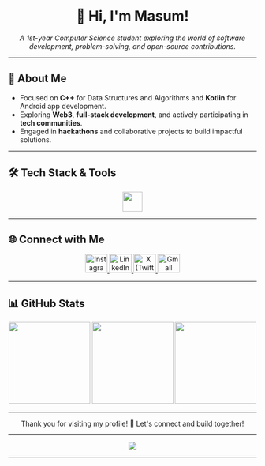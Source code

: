 <h1 align="center">👋 Hi, I'm Masum!</h1>
<p align="center">
  <i>A 1st-year Computer Science student exploring the world of software development, problem-solving, and open-source contributions.</i>
</p>

---

## 🌟 About Me

-  Focused on **C++** for Data Structures and Algorithms and **Kotlin** for Android app development.
-  Exploring **Web3**, **full-stack development**, and actively participating in **tech communities**.
-  Engaged in **hackathons** and collaborative projects to build impactful solutions.

---

## 🛠 Tech Stack & Tools

<p align="center">
  <img src="https://skillicons.dev/icons?i=react,firebase,mongo,c,cpp,kotlin,androidstudio,java,linux,git,vim,neovim" height="40" />
</p>

---

## 🌐 Connect with Me

<p align="center">
  <a href="https://instagram.com/insane.odyssey" target="_blank">
    <img src="https://skillicons.dev/icons?i=instagram" alt="Instagram Badge" height="38" width="45" />
  </a>
  <a href="https://linkedin.com/in/masumali26" target="_blank">
    <img src="https://skillicons.dev/icons?i=linkedin" alt="LinkedIn Badge" height="38" width="45" />
  </a>
  <a href="https://x.com/insane_odyssey_" target="_blank">
    <img src="https://skillicons.dev/icons?i=twitter" alt="X (Twitter) Badge" height="38" width="45" />
  </a>
  <a href="mailto:masumali262006@gmail.com" target="_blank">
    <img src="https://skillicons.dev/icons?i=gmail" alt="Gmail Badge" height="38" width="45" />
  </a>
</p>


---

## 📊 GitHub Stats

<div align="center">
  <img src="https://github-readme-stats.vercel.app/api?username=insaneodyssey26&show_icons=true&theme=github_dark&hide_border=false&count_private=true&include_all_commits=false" height="165" />
  <img src="https://nirzak-streak-stats.vercel.app/?user=insaneodyssey26&theme=github_dark&hide_border=false" height="165"/>
  <img src="https://github-readme-stats.vercel.app/api/top-langs/?username=insaneodyssey26&layout=compact&theme=github_dark&hide_border=false&langs_count=6" height="165"/>
</div>

---

<p align="center">
Thank you for visiting my profile! 👊 Let's connect and build together!
</p>

---

<div align="center">
  <img src="https://spotify-recently-played-readme.vercel.app/api?user=317iydcyhhw3t3rvw3vylfaigrfe&width=700"/>
</div>

---
